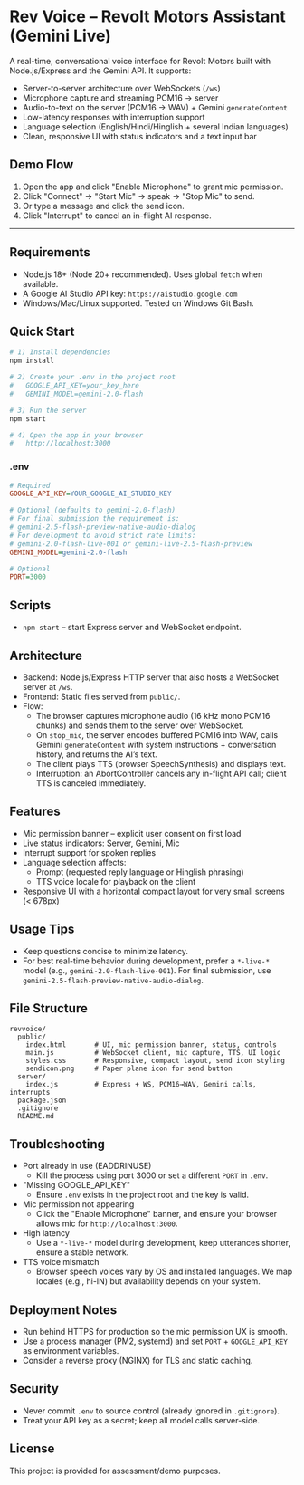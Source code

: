 # Rev Voice – Revolt Motors Assistant (Gemini Live)

A real-time, conversational voice interface for Revolt Motors built with Node.js/Express and the Gemini API. It supports:

- Server-to-server architecture over WebSockets (`/ws`)
- Microphone capture and streaming PCM16 → server
- Audio-to-text on the server (PCM16 → WAV) + Gemini `generateContent`
- Low-latency responses with interruption support
- Language selection (English/Hindi/Hinglish + several Indian languages)
- Clean, responsive UI with status indicators and a text input bar

## Demo Flow
1. Open the app and click "Enable Microphone" to grant mic permission.
2. Click "Connect" → "Start Mic" → speak → "Stop Mic" to send.
3. Or type a message and click the send icon.
4. Click "Interrupt" to cancel an in-flight AI response.

---

## Requirements
- Node.js 18+ (Node 20+ recommended). Uses global `fetch` when available.
- A Google AI Studio API key: `https://aistudio.google.com`
- Windows/Mac/Linux supported. Tested on Windows Git Bash.

## Quick Start

```bash
# 1) Install dependencies
npm install

# 2) Create your .env in the project root
#   GOOGLE_API_KEY=your_key_here
#   GEMINI_MODEL=gemini-2.0-flash

# 3) Run the server
npm start

# 4) Open the app in your browser
#   http://localhost:3000
```

### .env
```ini
# Required
GOOGLE_API_KEY=YOUR_GOOGLE_AI_STUDIO_KEY

# Optional (defaults to gemini-2.0-flash)
# For final submission the requirement is:
# gemini-2.5-flash-preview-native-audio-dialog
# For development to avoid strict rate limits:
# gemini-2.0-flash-live-001 or gemini-live-2.5-flash-preview
GEMINI_MODEL=gemini-2.0-flash

# Optional
PORT=3000
```

## Scripts
- `npm start` – start Express server and WebSocket endpoint.

## Architecture
- Backend: Node.js/Express HTTP server that also hosts a WebSocket server at `/ws`.
- Frontend: Static files served from `public/`.
- Flow:
  - The browser captures microphone audio (16 kHz mono PCM16 chunks) and sends them to the server over WebSocket.
  - On `stop_mic`, the server encodes buffered PCM16 into WAV, calls Gemini `generateContent` with system instructions + conversation history, and returns the AI’s text.
  - The client plays TTS (browser SpeechSynthesis) and displays text.
  - Interruption: an AbortController cancels any in-flight API call; client TTS is canceled immediately.

## Features
- Mic permission banner – explicit user consent on first load
- Live status indicators: Server, Gemini, Mic
- Interrupt support for spoken replies
- Language selection affects:
  - Prompt (requested reply language or Hinglish phrasing)
  - TTS voice locale for playback on the client
- Responsive UI with a horizontal compact layout for very small screens (< 678px)

## Usage Tips
- Keep questions concise to minimize latency.
- For best real-time behavior during development, prefer a `*-live-*` model (e.g., `gemini-2.0-flash-live-001`). For final submission, use `gemini-2.5-flash-preview-native-audio-dialog`.

## File Structure
```
revvoice/
  public/
    index.html       # UI, mic permission banner, status, controls
    main.js          # WebSocket client, mic capture, TTS, UI logic
    styles.css       # Responsive, compact layout, send icon styling
    sendicon.png     # Paper plane icon for send button
  server/
    index.js         # Express + WS, PCM16→WAV, Gemini calls, interrupts
  package.json
  .gitignore
  README.md
```

## Troubleshooting
- Port already in use (EADDRINUSE)
  - Kill the process using port 3000 or set a different `PORT` in `.env`.
- "Missing GOOGLE_API_KEY"
  - Ensure `.env` exists in the project root and the key is valid.
- Mic permission not appearing
  - Click the "Enable Microphone" banner, and ensure your browser allows mic for `http://localhost:3000`.
- High latency
  - Use a `*-live-*` model during development, keep utterances shorter, ensure a stable network.
- TTS voice mismatch
  - Browser speech voices vary by OS and installed languages. We map locales (e.g., hi-IN) but availability depends on your system.

## Deployment Notes
- Run behind HTTPS for production so the mic permission UX is smooth.
- Use a process manager (PM2, systemd) and set `PORT` + `GOOGLE_API_KEY` as environment variables.
- Consider a reverse proxy (NGINX) for TLS and static caching.

## Security
- Never commit `.env` to source control (already ignored in `.gitignore`).
- Treat your API key as a secret; keep all model calls server-side.

## License
This project is provided for assessment/demo purposes.
